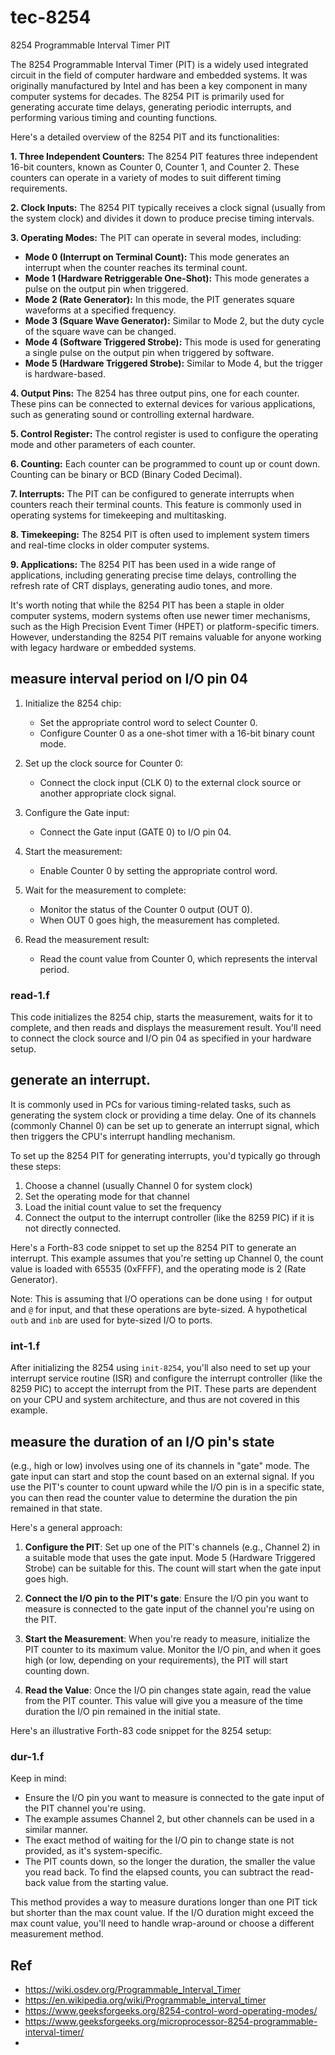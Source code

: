 # tec-8254
8254 Programmable Interval Timer PIT

The 8254 Programmable Interval Timer (PIT) is a widely used integrated circuit in the field of computer hardware and embedded systems. It was originally manufactured by Intel and has been a key component in many computer systems for decades. The 8254 PIT is primarily used for generating accurate time delays, generating periodic interrupts, and performing various timing and counting functions.

Here's a detailed overview of the 8254 PIT and its functionalities:

**1. Three Independent Counters:** The 8254 PIT features three independent 16-bit counters, known as Counter 0, Counter 1, and Counter 2. These counters can operate in a variety of modes to suit different timing requirements.

**2. Clock Inputs:** The 8254 PIT typically receives a clock signal (usually from the system clock) and divides it down to produce precise timing intervals.

**3. Operating Modes:** The PIT can operate in several modes, including:

   - **Mode 0 (Interrupt on Terminal Count):** This mode generates an interrupt when the counter reaches its terminal count.
   - **Mode 1 (Hardware Retriggerable One-Shot):** This mode generates a pulse on the output pin when triggered.
   - **Mode 2 (Rate Generator):** In this mode, the PIT generates square waveforms at a specified frequency.
   - **Mode 3 (Square Wave Generator):** Similar to Mode 2, but the duty cycle of the square wave can be changed.
   - **Mode 4 (Software Triggered Strobe):** This mode is used for generating a single pulse on the output pin when triggered by software.
   - **Mode 5 (Hardware Triggered Strobe):** Similar to Mode 4, but the trigger is hardware-based.

**4. Output Pins:** The 8254 has three output pins, one for each counter. These pins can be connected to external devices for various applications, such as generating sound or controlling external hardware.

**5. Control Register:** The control register is used to configure the operating mode and other parameters of each counter.

**6. Counting:** Each counter can be programmed to count up or count down. Counting can be binary or BCD (Binary Coded Decimal).

**7. Interrupts:** The PIT can be configured to generate interrupts when counters reach their terminal counts. This feature is commonly used in operating systems for timekeeping and multitasking.

**8. Timekeeping:** The 8254 PIT is often used to implement system timers and real-time clocks in older computer systems.

**9. Applications:** The 8254 PIT has been used in a wide range of applications, including generating precise time delays, controlling the refresh rate of CRT displays, generating audio tones, and more.

It's worth noting that while the 8254 PIT has been a staple in older computer systems, modern systems often use newer timer mechanisms, such as the High Precision Event Timer (HPET) or platform-specific timers. However, understanding the 8254 PIT remains valuable for anyone working with legacy hardware or embedded systems.

## measure interval period on I/O pin 04

1. Initialize the 8254 chip:
   - Set the appropriate control word to select Counter 0.
   - Configure Counter 0 as a one-shot timer with a 16-bit binary count mode.

2. Set up the clock source for Counter 0:
   - Connect the clock input (CLK 0) to the external clock source or another appropriate clock signal.

3. Configure the Gate input:
   - Connect the Gate input (GATE 0) to I/O pin 04.

4. Start the measurement:
   - Enable Counter 0 by setting the appropriate control word.

5. Wait for the measurement to complete:
   - Monitor the status of the Counter 0 output (OUT 0).
   - When OUT 0 goes high, the measurement has completed.

6. Read the measurement result:
   - Read the count value from Counter 0, which represents the interval period.
 ### read-1.f

This code initializes the 8254 chip, starts the measurement, waits for it to complete, and then reads and displays the measurement result. You'll need to connect the clock source and I/O pin 04 as specified in your hardware setup.


## generate an interrupt. 
It is commonly used in PCs for various timing-related tasks, such as generating the system clock or providing a time delay. One of its channels (commonly Channel 0) can be set up to generate an interrupt signal, which then triggers the CPU's interrupt handling mechanism.

To set up the 8254 PIT for generating interrupts, you'd typically go through these steps:

1. Choose a channel (usually Channel 0 for system clock)
2. Set the operating mode for that channel
3. Load the initial count value to set the frequency
4. Connect the output to the interrupt controller (like the 8259 PIC) if it is not directly connected.

Here's a Forth-83 code snippet to set up the 8254 PIT to generate an interrupt. This example assumes that you're setting up Channel 0, the count value is loaded with 65535 (0xFFFF), and the operating mode is 2 (Rate Generator).

Note: This is assuming that I/O operations can be done using `!` for output and `@` for input, and that these operations are byte-sized. A hypothetical `outb` and `inb` are used for byte-sized I/O to ports.

### int-1.f

After initializing the 8254 using `init-8254`, you'll also need to set up your interrupt service routine (ISR) and configure the interrupt controller (like the 8259 PIC) to accept the interrupt from the PIT. These parts are dependent on your CPU and system architecture, and thus are not covered in this example.

## measure the duration of an I/O pin's state 
(e.g., high or low) involves using one of its channels in "gate" mode. The gate input can start and stop the count based on an external signal. If you use the PIT's counter to count upward while the I/O pin is in a specific state, you can then read the counter value to determine the duration the pin remained in that state.

Here's a general approach:

1. **Configure the PIT**: Set up one of the PIT's channels (e.g., Channel 2) in a suitable mode that uses the gate input. Mode 5 (Hardware Triggered Strobe) can be suitable for this. The count will start when the gate input goes high.

2. **Connect the I/O pin to the PIT's gate**: Ensure the I/O pin you want to measure is connected to the gate input of the channel you're using on the PIT.

3. **Start the Measurement**: When you're ready to measure, initialize the PIT counter to its maximum value. Monitor the I/O pin, and when it goes high (or low, depending on your requirements), the PIT will start counting down.

4. **Read the Value**: Once the I/O pin changes state again, read the value from the PIT counter. This value will give you a measure of the time duration the I/O pin remained in the initial state.

Here's an illustrative Forth-83 code snippet for the 8254 setup:

### dur-1.f

Keep in mind:

- Ensure the I/O pin you want to measure is connected to the gate input of the PIT channel you're using.
- The example assumes Channel 2, but other channels can be used in a similar manner.
- The exact method of waiting for the I/O pin to change state is not provided, as it's system-specific.
- The PIT counts down, so the longer the duration, the smaller the value you read back. To find the elapsed counts, you can subtract the read-back value from the starting value.

This method provides a way to measure durations longer than one PIT tick but shorter than the max count value. If the I/O duration might exceed the max count value, you'll need to handle wrap-around or choose a different measurement method.


## Ref
- https://wiki.osdev.org/Programmable_Interval_Timer
- https://en.wikipedia.org/wiki/Programmable_interval_timer
- https://www.geeksforgeeks.org/8254-control-word-operating-modes/
- https://www.geeksforgeeks.org/microprocessor-8254-programmable-interval-timer/
- 
